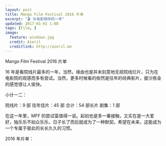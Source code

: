 ```yaml
---
layout: post
title: Mango Film Festival 2016 片单
excerpt: "🎬 与电影相伴的一年"
updated: 2017-01-01 1:08
tags: [Film, ]
image:
  feature: windows.jpg
  credit: Azeril
  creditlink: http://azeril.me
---
```



Mango Film Festival 2016 片单

16 年是看院线片最多的一年，当然，缘由也是并未刻意地无视院线烂片，只为在电影院的观感而多有尝试。当然，更多时候看的依然是往年的经典影片，披沙拣金的感觉很让人愉快。

小计一二：

院线片：9 部
往年佳片：45 部
合计：54 部长片
剧集：1 部

在这一年里，MFF 的尝试蛮值得一说。起初也是多一番接触，又实在是一大爱好，独乐乐不如众乐乐，日子长了而后就成为了一种默契。希望在未来，这能成为一个专属于彼此的长长久久的习惯。


2016 年片单： 

<outline _complete="true" text="Ci.3 功夫熊猫 3 #美国  #Cinema 喜剧 动画 160207 " />
      <outline _complete="true" text="No.0 尽情游戏 Micmacs à tire-larigot (2009) #法国 喜剧 0208" />
      <outline _complete="true" text="No.1 布达佩斯大饭店 The Grand Budapest Hotel (2014) #美国 人物 剧情 0305" />
      <outline _complete="true" text="Ci.4 疯狂动物城 Zootopia (2016)  #美国 #Cinema 喜剧 动画 160313" />
      <outline _complete="true" text="Ci.5 蝙蝠侠大战超人：正义黎明（2016） #美国  #Cinema 科幻 改编 160327 " />
      <outline _complete="true" text="No.2 哪啊哪啊神去村 WOOD JOB！神去なあなあ日常 (2014) #日本 生活 喜剧 0401" />
      <outline _complete="true" text="No.3 我爱你 그대를 사랑합니다 (2011)  #韩国 爱情 喜剧 0401" />
      <outline _complete="true" text="No.4 大空头 The Big Short (2015) #美国 经济 社会 0409" />
      <outline _complete="true" text="No.5 巴尼的人生 Barney's Version (2010) #法国 人物 人生 0415" />
      <outline _complete="true" text="No.6 男孩与世界 O Menino e o Mundo (2013)  #巴西 动画 时代 0417" />
      <outline _complete="true" text="No.7 偷拐抢骗 Snatch (2000) #英国 喜剧 犯罪 0419" />
      <outline _complete="true" text="No.8 乐士浮生录 Buena Vista Social Club (1999) #古巴 纪录片 音乐 0422" />
      <outline _complete="true" text="Tv.01 太阳的后裔 태양의 후예 (2016) #TV 爱情 160430" />
      <outline _complete="true" text="No.9 心迷宫  (2014) #中国 剧情 0507" />
      <outline _complete="true" text="No.10 偷自行车的人 Ladri di biciclette (1948) #意大利 犯罪 0517" />
      <outline _complete="true" text="No.11 红鳉鱼 赤めだか (2015) #日本 传记 160518 " />
      <outline _complete="true" text="No.12 小可爱与拳击手 Cutie and the Boxer (2013)  #美国 纪录片 160601" />
      <outline _complete="true" text="No.13 无耻混蛋 Inglourious Basterds (2009) #美国 犯罪 160602" />
      <outline _complete="true" text="No.14  巴里·林登 Barry Lyndon (1975) #美国 爱情 160603" />
      <outline _complete="true" text="No.15 史崔特先生的故事 The Straight Story (1999) #法国 #美国 160604" />
      <outline _complete="true" text="No.16 这时对那时错 지금은맞고그때는틀리다 (2015) #韩国 160606" />
      <outline _complete="true" text="No.17  彗星来的那一夜 Coherence (2013) #美国 科幻 悬疑 160608" />
      <outline _complete="true" text="No.18 笼民 籠民 (1992) #香港 剧情 社会 160609" />
      <outline _complete="true" text="Ci.6 魔兽 Warcraft (2016) #美国 #Cinema  奇幻 动作 160610" />
      <outline _complete="true" text="No.19 时空恋旅人 About Time (2013) #英国 爱情 剧情 160611" />
      <outline _complete="true" text="No.20 转转 転々 (2007) #日本 剧情 160612" />
      <outline _complete="true" text="No.21 恋恋山城 Jean de Florette (1986) #法国 剧情 160620" />
      <outline _complete="true" text="No.22 我们都为比尔着盛装 Bill Cunningham New York (2010) #美国 纪录片 人物 160626" />
      <outline _complete="true" text="No.23 小毕的故事 小畢的故事 (1983) #台湾 剧情 R8.4 160627" />
      <outline _complete="true" text="No.24 树大招风 樹大招風 (2016)  #香港 犯罪 160628" />
      <outline _complete="true" text="N0.25 焦土之城 Incendies (2010) #加拿大 160630" />
      <outline _complete="true" text="No.26 再次出发之纽约遇见你 Begin Again (2013) #美国 爱情 音乐 160701" />
      <outline _complete="true" text="No.27 洞 Le trou (1960) #意大利 犯罪 160702" />
      <outline _complete="true" text="No.28 何处是我朋友的家 خانه ي دوست كجاست؟ (1987) #伊朗 160706" />
      <outline _complete="true" text="No.29 走出非洲 Out of Africa (1985) #美国 剧情 160708" />
      <outline _complete="true" text="No.30 变脸 The King of Masks (1996) #中国 剧情 160709" />
      <outline _complete="true" text="No.31 荒蛮故事 Relatos salvajes (2014) #阿根廷 160718" />
      <outline _complete="true" text="No.32 热天午后 Dog Day Afternoon (1975)  #美国 160730" />
      <outline _complete="true" text="No.33 小小的家 小さいおうち (2014) #日本 160902" />
      <outline _complete="true" text="No.34 我们诞生在中国 Born in China (2016) #日本 160903" />
      <outline _complete="true" text="No.35 釜山行 부산행 (2016) #韩国 惊悚 160914" />
      <outline _complete="true" text="Ci.7 麦兜·饭宝奇兵 (2016) #香港 #Cinema 动画 喜剧 160915" />
      <outline _complete="true" text="Ci.8 湄公河行动 (2016) #中国 #Cinema 犯罪 161004 " />
      <outline _complete="true" text="Ci.9 从你的全世界路过 (2016) #中国 #Cinema 喜剧 161004" />
      <outline _complete="true" text="No.36 贝利叶一家 La famille Bélier (2014) #法国 喜剧 161014" />
      <outline _complete="true" text="No.37 追捕野蛮人 Hunt for the Wilderpeople (2016) #新西兰 喜剧 161021" />
      <outline _complete="true" text="No.38 明月守护者 Mune, le gardien de la lune (2014) #法国 动画 161029" />
      <outline _complete="true" text="No.39 碟中谍 Mission: Impossible (1996) #美国 动作 悬疑 161030" />
      <outline _complete="true" text="No.40 夜行者 Nightcrawler (2014) #美国 惊悚 犯罪 161106" />
      <outline _complete="true" text="No.41 小森林 冬春篇 リトル・フォレスト 冬・春 (2015) #日本 美食 161115" />
      <outline _complete="true" text="Ci.10 奇异博士 Doctor Strange (2016) #美国 奇幻 161120" />
      <outline _complete="true" text="No.42 两小无猜 Jeux d'enfants (2003)  #法国 爱情 161125" />
      <outline _complete="true" text="No.43 饮食男女 飲食男女 (1994) #台湾 家庭 美食 161202" />
      <outline _complete="true" text="Ci.11 长城 The Great Wall (2016) #中国 奇幻 161224" />
      <outline _complete="true" text="No.44 海洋之歌 Song of the Sea (2014) #爱尔兰 动画 161231" />